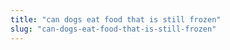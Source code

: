 ```yaml
---
title: "can dogs eat food that is still frozen"
slug: "can-dogs-eat-food-that-is-still-frozen"
---
```


